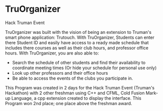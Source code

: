 # TruOrganizer
Hack Truman Event 

TruOrganizer was built with the vision of being an extension to Truman's smart phone application: Trutouch. With TruOrganizer, Students can enter there Student ID and easily have access to a ready made schedule that includes there courses as well as their club hours, and professor office hours. 
With TruOrganizer, you are also able to:
- Search the schedule of other students and find their availability to coordinate meeting times (Or hide your schedule for personal use only) 
- Look up other professors and their office hours
- Be able to access the events of the clubs you participate in. 

This Program was created in 2 days for the Hack Truman Event (Truman's Hackathon) with 2 other freshman using C++ and CFML, Cold Fusion Mark-up Language, a cpp extension created to display the interface.
This Program won 2nd place; one place above the freshman award.
